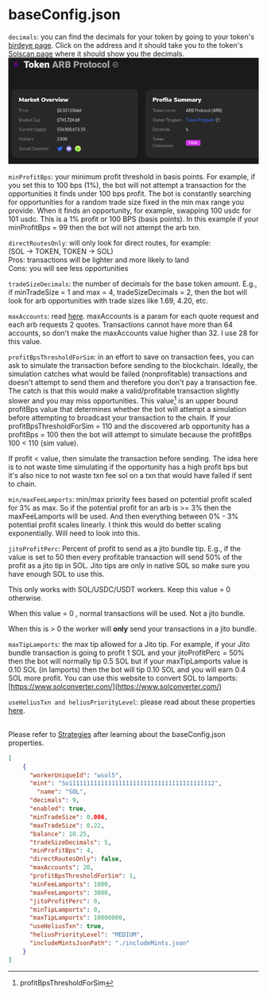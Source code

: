 # baseConfig.json

`decimals`: you can find the decimals for your token by going to your token's [birdeye page](https://birdeye.so/token/9tzZzEHsKnwFL1A3DyFJwj36KnZj3gZ7g4srWp9YTEoh?chain=solana). Click on the address and it should take you to the token's [Solscan page](https://solscan.io/token/9tzZzEHsKnwFL1A3DyFJwj36KnZj3gZ7g4srWp9YTEoh) where it should show you the decimals.\
&#x20;![](../.gitbook/assets/image.png)

`minProfitBps`: your minimum profit threshold in basis points. For example, if you set this to 100 bps (1%), the bot will not attempt a transaction for the opportunities it finds under 100 bps profit. The bot is constantly searching for opportunities for a random trade size fixed in the min max range you provide. When it finds an opportunity, for example, swapping 100 usdc for 101 usdc. This is a 1% profit or 100 BPS (basis points). In this example if your minProfitBps = 99 then the bot will not attempt the arb txn.

`directRoutesOnly`: will only look for direct routes, for example:\
(SOL -> TOKEN, TOKEN -> SOL)\
Pros: transactions will be lighter and more likely to land\
Cons: you will see less opportunities

`tradeSizeDecimals`: the number of decimals for the base token amount. E.g., if minTradeSize = 1 and max = 4, tradeSizeDecimals = 2, then the bot will look for arb opportunities with trade sizes like 1.69, 4.20, etc.

`maxAccounts`: read [here](https://station.jup.ag/docs/apis/swap-api#using-maxaccounts). maxAccounts is a param for each quote request and each arb requests 2 quotes. Transactions cannot have more than 64 accounts, so don't make the maxAccounts value higher than 32. I use 28 for this value.

`profitBpsThresholdForSim`: in an effort to save on transaction fees, you can ask to simulate the transaction before sending to the blockchain. Ideally, the simulation catches what would be failed (nonprofitable) transactions and doesn't attempt to send them and therefore you don't pay a transaction fee. The catch is that this would make a valid/profitable transaction slightly slower and you may miss opportunities. This value[^1] is an upper bound profitBps value that determines whether the bot will attempt a simulation before attempting to broadcast your transaction to the chain. If your profitBpsThresholdForSim = 110 and the discovered arb opportunity has a profitBps = 100 then the bot will attempt to simulate because the profitBps 100 < 110 (sim value).

If profit < value, then simulate the transaction before sending. The idea here is to not waste time simulating if the opportunity has a high profit bps but it's also nice to not waste txn fee sol on a txn that would have failed if sent to chain.

`min/maxFeeLamports`: min/max priority fees based on potential profit scaled for 3% as max. So if the potential profit for an arb is >= 3% then the maxFeeLamports will be used. And then everything between 0% - 3% potential profit scales linearly. I think this would do better scaling exponentially. Will need to look into this.

`jitoProfitPerc`: Percent of profit to send as a jito bundle tip. E.g., if the value is set to 50 then every profitable transaction will send 50% of the profit as a jito tip in SOL. Jito tips are only in native SOL so make sure you have enough SOL to use this.

This only works with SOL/USDC/USDT workers. Keep this value = 0 otherwise.

When this value = 0 , normal transactions will be used. Not a jito bundle.

When this is > 0 the worker will **only** send your transactions in a jito bundle.

`maxTipLamports`: the max tip allowed for a Jito tip. For example, if your Jito bundle transaction is going to profit 1 SOL and your jitoProfitPerc = 50% then the bot will normally tip 0.5 SOL but if your maxTipLamports value is 0.10 SOL (in lamports) then the bot will tip 0.10 SOL and you will earn 0.4 SOL more profit. You can use this website to convert SOL to lamports: [https://www.solconverter.com/](https://www.solconverter.com/)

`useHeliusTxn and heliusPriorityLevel`: please read about these properties [here](https://github.com/AlexRubik/rude-bot-solana/releases/tag/v1.0.0-alpha).

\
Please refer to [Strategies](../strategies.md) after learning about the baseConfig.json properties.

```json
[
    {
      "workerUniqueId": "wsol5",
      "mint": "So11111111111111111111111111111111111111112",
        "name": "SOL",
      "decimals": 9,
      "enabled": true,
      "minTradeSize": 0.006,
      "maxTradeSize": 0.22,
      "balance": 10.25,
      "tradeSizeDecimals": 5,
      "minProfitBps": 4,
      "directRoutesOnly": false,
      "maxAccounts": 20,
      "profitBpsThresholdForSim": 1,
      "minFeeLamports": 1000,
      "maxFeeLamports": 3000,
      "jitoProfitPerc": 0,
      "minTipLamports": 0,
      "maxTipLamports": 10000000,
      "useHeliusTxn": true,
      "heliusPriorityLevel": "MEDIUM",
      "includeMintsJsonPath": "./includeMints.json"
    }
]
```

[^1]: profitBpsThresholdForSim

